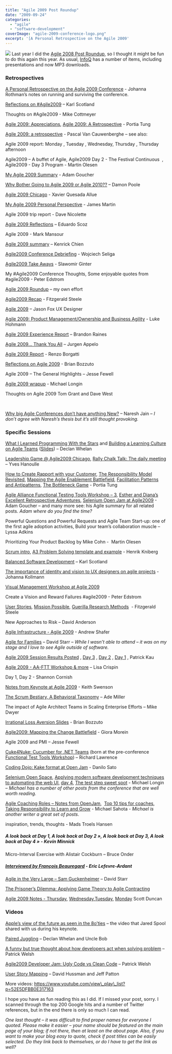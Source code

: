 ```yaml
---
title: "Agile 2009 Post Roundup"
date: "2009-09-24"
categories: 
  - "agile"
  - "software-development"
coverImage: "agile-2009-conference-logo.png"
excerpt: '[A Personal Retrospective on the Agile 2009'
---
```


![](src/content/blog/agile-2009-post-roundup/images/agile-2009-conference-logo.png) Last year I did the [Agile 2008 Post Roundup](/blog/agile-2008-post-roundup.html), so I thought it might be fun to do this again this year. As usual, [InfoQ](https://www.infoq.com/agile2009/) has a number of items, including presentations and now MP3 downloads.

### Retrospectives

[A Personal Retrospective on the Agile 2009 Conference](https://www.jrothman.com/mpd/2009/09/a-personal-retrospective-on-the-agile-2009-conference/) - Johanna Rothman’s notes on running and surviving the conference.

[Reflections on #Agile2009](https://availagility.wordpress.com/2009/08/31/reflections-on-agile2009/) – Karl Scotland

Thoughts on #Agile2009 - Mike Cottmeyer

[Agile 2009: Appreciations](https://www.selfishprogramming.com/2009/09/03/agile-2009-appreciations/), [Agile 2009: A Retrospective](https://www.selfishprogramming.com/2009/09/03/agile-2009-a-retrospective/) - Portia Tung

[Agile 2009: a retrospective](https://blog.nayima.be/2009/09/01/agile-2009-a-retrospective/) - Pascal Van Cauwenberghe – see also:

Agile 2009 report: Monday , Tuesday , Wednesday, Thursday , Thursday afternoon

Agile2009 – A buffet of Agile, Agile2009 Day 2 - The Festival Continuous  , Agile2009 - Day 3 Program - Martin Olesen

[My Agile 2009 Summary](https://adam.goucher.ca/?p=1193) - Adam Goucher

[Why Bother Going to Agile 2009 or Agile 2010??](https://damonpoole.blogspot.com/2009/08/why-bother-going-to-agile-2009-or-agile.html) – Damon Poole

[Agile 2009 Chicago](https://www.xqa.com.ar/visualmanagement/2009/09/agile-2009-chicago/) - Xavier Quesada Allue

[My Agile 2009 Personal Perspective](https://jmrtn.tumblr.com/post/177757938/my-agile-2009-personal-perspective) - James Martin

Agile 2009 trip report - Dave Nicolette

[Agile 2009 Reflections](https://escoz.com/blog/agile-2009-reflections/) – Eduardo Scoz

Agile 2009 - Mark Mansour

[Agile 2009 summary](https://geekyninja.blogspot.com/2009/09/agile-2009-summary.html) – Kenrick Chien

[Agile2009 Conference Debriefing](https://unimplemented.blogspot.com/2009/09/agile2009-conference-debriefing.html) - Wojciech Seliga

[Agile2009 Take Aways](https://unimplemented.blogspot.com/2009/09/agile2009-take-aways.html) - Slawomir Ginter

My #Agile2009 Conference Thoughts, Some enjoyable quotes from #agile2009 - Peter Edstrom

[Agile 2009 Roundup](/blog/agile-2009-roundup.html) – my own effort

[Agile2009 Recap](https://fitzgeraldsteele.wordpress.com/2009/09/07/agile2009-recap/) - Fitzgerald Steele

[Agile 2009](https://www.viget.com/advance/agile-2009/) – Jason Fox UX Designer

[Agile 2009: Product Management/Ownership and Business Agility](https://appliedframeworks.com/scrum-case-studies-examples/) - Luke Hohmann

[Agile 2009 Experience Report](https://brandonraines.livejournal.com/5671.html) – Brandon Raines

[Agile 2009... Thank You All](https://www.noop.nl/2009/08/agile-2009-thank-you-all.html) – Jurgen Appelo

[Agile 2009 Report](https://reborg.tumblr.com/post/175231347/agile-2009-report) - Renzo Borgatti

[Reflections on Agile 2009](https://www.bigvisible.com/bbozzuto/reflections-on-agile-2009/) - Brian Bozzuto

Agile 2009 – The General Highlights – Jesse Fewell

[Agile 2009 wrapup](https://devxero.wordpress.com/2009/08/28/agile-2009-wrapup/) - Michael Longin

Thoughts on Agile 2009 Tom Grant and Dave West

 

[Why big Agile Conferences don’t have anything New?](https://blog.znsio.com/2009/09/17/why-big-agile-conferences-dont-have-anything-new/) – Naresh Jain – _I don’t agree with Naresh’s thesis but it’s still thought provoking._

### Specific Sessions

[What I Learned Programming With the Stars](https://dpwhelan.com/blog/agile/what-i-learned-programming-with-the-stars/) and [Building a Learning Culture on Agile Teams](https://dpwhelan.com/blog/agile/building-a-learning-culture-on-agile-teams/) ([Slides](https://www.slideshare.net/dwhelan/agile-learning-from-agile-2009)) – Declan Whelan

[Leadership Game @ Agile2009 Chicago](https://paircoaching.wordpress.com/2009/09/08/leadership-game-agile2009-chicago/), [Rally Chalk Talk: The daily meeting](https://paircoaching.wordpress.com/2009/09/07/rally-chalk-talk-the-daily-meeting/) – Yves Hanoulle

[How to Create Rapport with your Customer](https://www.selfishprogramming.com/2009/08/30/how-to-create-rapport-with-your-customer/), [The Responsibility Model Revisited](https://www.selfishprogramming.com/2009/08/31/agile-2009-the-responsibility-model-revisited/), [Mapping the Agile Enablement Battlefield](https://www.selfishprogramming.com/2009/08/25/agile-2009-mapping-the-agile-enablement-battlefield/), [Facilitation Patterns and Antipatterns](https://www.selfishprogramming.com/2009/08/31/agile-2009-facilitation-patterns-and-antipatterns/), [The Bottleneck Game](https://www.selfishprogramming.com/2009/08/31/agile-2009-the-bottleneck-game-the-five-focusing-steps/) - Portia Tung

[Agile Alliance Functional Testing Tools Workshop – 3](https://adam.goucher.ca/?p=1153), [Esther and Diana’s Excellent Retrospective Adventures](https://adam.goucher.ca/?p=1178), [Selenium Open Jam at Agile2009](https://adam.goucher.ca/?p=1207) - Adam Goucher – and many more see: his Agile summary for all related posts. _Adam where do you find the time?_

Powerful Questions and Powerful Requests and Agile Team Start-up: one of the first agile adoption activities, Build your team’s collaboration muscle – Lyssa Adkins

Prioritizing Your Product Backlog by Mike Cohn -  Martin Olesen

[Scrum intro](https://blog.crisp.se/2009/08/14/henrikkniberg/1250258880000), [A3 Problem Solving template and example](https://blog.crisp.se/2009/09/23/henrikkniberg/1253687880000) - Henrik Kniberg

[Balanced Software Development](https://availagility.wordpress.com/2009/09/16/balanced-software-development/) – Karl Scotland

[The importance of identity and vision to UX designers on agile projects](https://www.slideshare.net/johannakollmann/the-importance-of-identity-and-vision-to-ux-designers-on-agile-projects) - Johanna Kollmann

[Visual Management Workshop at Agile 2009](https://www.xqa.com.ar/visualmanagement/2009/09/visual-management-workshop-at-agile-2009/)

Create a Vision and Reward Failures #agile2009 - Peter Edstrom

[User Stories](https://fitzgeraldsteele.wordpress.com/2009/08/25/user-stories/), [Mission Possible](https://fitzgeraldsteele.wordpress.com/2009/08/24/mission-possible/), [Guerilla Research Methods](https://fitzgeraldsteele.wordpress.com/2009/08/24/guerilla-research-methods/)  - Fitzgerald Steele

New Approaches to Risk – David Anderson

[Agile Infrastructure - Agile 2009](https://www.slideshare.net/littleidea/agile-infrastructure-agile-2009) - Andrew Shafer

[Agile for Families](https://www.pluralsight.com/community/blogs/starr/archive/2009/08/31/code-cast-31-agile-for-families.aspx) – David Starr – _While I wasn’t able to attend – it was on my stage and I love to see Agile outside of software._

[Agile 2009 Session Results Posted](https://www.thekua.com/atwork/2009/09/agile-2009-session-results-posted/) , [Day 3](https://www.thekua.com/atwork/2009/08/agile-2009-day-3/) , [Day 2](https://www.thekua.com/atwork/2009/08/agile-2009-day-2/) , [Day 1](https://www.thekua.com/atwork/2009/08/agile-2009-day-1/) , Patrick Kau

[Agile 2009 - AA-FTT Workshop & more](https://lisacrispin.com/2009/08/30/agile-2009-aa-ftt-workshop-more/) – Lisa Crispin

Day 1, Day 2 - Shannon Cornish

[Notes from Keynote at Agile 2009](https://kswenson.wordpress.com/2009/09/18/notes-from-keynote-at-agile-2009/) - Keith Swenson

[The Scrum Bestiary, A Behavioral Taxonomy](https://www.ademiller.com/blogs/tech/2009/08/agile-2009-the-scrum-bestiary-a-behavioral-taxonomy/) – Ade Miller

The impact of Agile Architect Teams in Scaling Enterprise Efforts – Mike Dwyer

[Irrational Loss Aversion Slides](https://www.bigvisible.com/bbozzuto/irrational-loss-aversion-slides/) - Brian Bozzuto

[Agile2009: Mapping the Change Battlefield](https://www.bigvisible.com/gmorein/agile2009-battlemapping/) - Giora Morein

Agile 2009 and PMI – Jesse Fewell

[Cuke4Nuke: Cucumber for .NET Teams](https://www.humanizingwork.com/bdd-with-cucumber-book/) (born at the pre-conference [Functional Test Tools Workshop](https://www.infoq.com/news/2009/09/functional-test-tools/)) – Richard Lawrence

[Coding Dojo: Kake format at Open Jam](https://www.dtsato.com/blog/2009/08/27/agile-2009-coding-dojo-kake-format-at-open-jam/) - Danilo Sato

[Selenium Open Space](https://devxero.wordpress.com/2009/08/30/agile-2009-selenium-open-space/), [Applying modern software development techniques to automating the web UI](https://devxero.wordpress.com/2009/08/28/agile-2009-applying-modern-software-development-techniques-to-automating-the-web-ui/), [day 4](https://devxero.wordpress.com/2009/08/28/agile-2009-day-4/), [The test step sweet spot](https://devxero.wordpress.com/2009/08/27/the-test-step-sweet-spot/) - Michael Longin – _Michael has a number of other posts from the conference that are well worth reading._

[Agile Coaching Roles – Notes from OpenJam](https://shift314.com/agile-coaching-roles-notes-from-agile-2009-openjam/),  [Top 10 tips for coaches](https://shift314.com/top-10-tips-for-coaches/), [Taking Responsibility to Learn and Grow](https://shift314.com/taking-responsibility-learn-andgrow/) - Michael Sahota - _Michael is another writer a great set of posts_.

inspiration, trends, thoughts - Mads Troels Hansen

##### A look back at Day 1, A look back at Day 2 », A look back at Day 3, A look back at Day 4 » - Kevin Minnick

Micro-Interval Exercise with Alistair Cockburn – Bruce Onder

##### [Interviewed by François Beauregard](https://ericlefevre.net/wordpress/2009/09/10/interviewed-by-francois-beauregard/) - Eric Lefevre-Ardant

[Agile in the Very Large – Sam Guckenheimer](https://elegantcode.com/2009/08/26/agile-in-the-very-large-sam-guckenheimer/) – David Starr

[The Prisoner’s Dilemma: Applying Game Theory to Agile Contracting](https://danossia.wordpress.com/2009/09/01/the-prisoners-dilemma-applying-game-theory-to-agile-contracting/)

[Agile 2009 Notes - Thursday](https://agilesoftwarequalities.blogspot.com/2009/08/aghile-2009-notes-thursday.html), [Wednesday](https://agilesoftwarequalities.blogspot.com/2009/08/agile-2009-notes-wednesday.html),[Tuesday](https://agilesoftwarequalities.blogspot.com/2009/08/agile-2009-tuesday.html), [Monday](https://agilesoftwarequalities.blogspot.com/2009/08/agile-2009-notes-monday.html) Scott Duncan

### Videos

[Apple’s view of the future as seen in the 8o’ties](https://paircoaching.wordpress.com/2009/09/16/apples-view-of-the-future-as-seen-in-the-8oties/) – the video that Jared Spool shared with us during his keynote.

[Paired Juggling](https://www.youtube.com/watch?v=x8GhbAHFI5A) – Declan Whelan and Uncle Bob

[A funny but true thought about how developers act when solving problem](https://www.youtube.com/watch?v=DaotkiBzJQ0&feature=PlayList&p=52E5DFBB0E317163&index=1) – Patrick Welsh

[Agile2009 Developer Jam: Ugly Code vs Clean Code](https://www.youtube.com/watch?v=Kgo9pwfHv0k&feature=PlayList&p=52E5DFBB0E317163&index=2) – Patrick Welsh

[User Story Mapping](https://www.youtube.com/watch?v=iwJcvygxpKM&feature=PlayList&p=52E5DFBB0E317163&index=6) – David Hussman and Jeff Patton

More videos: https://www.youtube.com/view\_play\_list?p=52E5DFBB0E317163

I hope you have as fun reading this as I did. If I missed your post, sorry. I scanned through the top 200 Google hits and a number of Twitter references, but in the end there is only so much I can read.

_One last thought – it was difficult to find proper names for everyone I quoted. Please make it easier – your name should be featured on the main page of your blog; if not there, then at least on the about page. Also, if you want to make your blog easy to quote, check if post titles can be easily selected. Do they link back to themselves, or do I have to get the link as well?_
